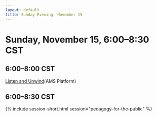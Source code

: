 ```yaml
---
layout: default
title: Sunday Evening, November 15
---
```


# Sunday, November 15, 6:00–8:30 CST


## 6:00–8:00 CST
<p class="non-session"><a href="">Listen and Unwind</a><span class="room">(AMS Platform)</span>
</p>

## 6:00–8:30 CST
{% include session-short.html session="pedagogy-for-the-public" %}
